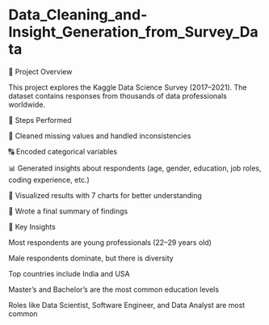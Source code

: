 # Data_Cleaning_and-Insight_Generation_from_Survey_Data

📝 Project Overview

This project explores the Kaggle Data Science Survey (2017–2021). The dataset contains responses from thousands of data professionals worldwide.

🔧 Steps Performed

🧹 Cleaned missing values and handled inconsistencies

🔠 Encoded categorical variables

📊 Generated insights about respondents (age, gender, education, job roles, coding experience, etc.)

🎨 Visualized results with 7 charts for better understanding

📝 Wrote a final summary of findings

📌 Key Insights

Most respondents are young professionals (22–29 years old)

Male respondents dominate, but there is diversity

Top countries include India and USA

Master’s and Bachelor’s are the most common education levels

Roles like Data Scientist, Software Engineer, and Data Analyst are most common
